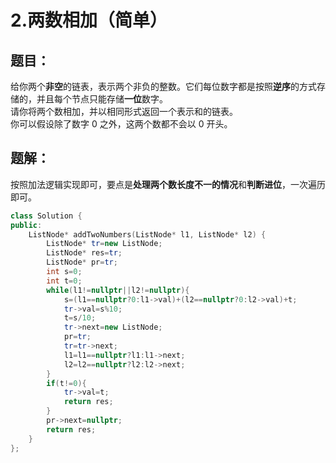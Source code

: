 # 2.两数相加（简单）
## 题目：
给你两个**非空**的链表，表示两个非负的整数。它们每位数字都是按照**逆序**的方式存储的，并且每个节点只能存储**一位**数字。\
请你将两个数相加，并以相同形式返回一个表示和的链表。\
你可以假设除了数字 0 之外，这两个数都不会以 0 开头。
## 题解：
按照加法逻辑实现即可，要点是**处理两个数长度不一的情况**和**判断进位**，一次遍历即可。
```c++
class Solution {
public:
    ListNode* addTwoNumbers(ListNode* l1, ListNode* l2) {
        ListNode* tr=new ListNode;
        ListNode* res=tr;
        ListNode* pr=tr;
        int s=0;
        int t=0;
        while(l1!=nullptr||l2!=nullptr){
            s=(l1==nullptr?0:l1->val)+(l2==nullptr?0:l2->val)+t;
            tr->val=s%10;
            t=s/10;
            tr->next=new ListNode;
            pr=tr;
            tr=tr->next;
            l1=l1==nullptr?l1:l1->next;
            l2=l2==nullptr?l2:l2->next;
        }
        if(t!=0){
            tr->val=t;
            return res;
        }
        pr->next=nullptr;
        return res;
    }
};
```
